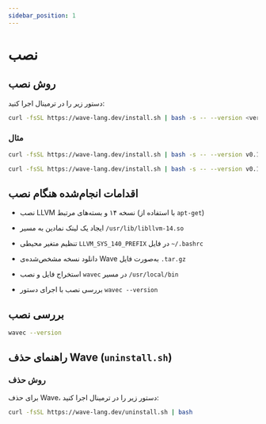 ```yaml
---
sidebar_position: 1
---
```


# نصب

## روش نصب

دستور زیر را در ترمینال اجرا کنید:

```bash
curl -fsSL https://wave-lang.dev/install.sh | bash -s -- --version <version>
```

### مثال

```bash
curl -fsSL https://wave-lang.dev/install.sh | bash -s -- --version v0.1.3-pre-beta
```

```bash
curl -fsSL https://wave-lang.dev/install.sh | bash -s -- --version v0.1.3-pre-beta-nightly-2025-07-11
```

## اقدامات انجام‌شده هنگام نصب
- نصب LLVM نسخه ۱۴ و بسته‌های مرتبط (با استفاده از `apt-get`)

- ایجاد یک لینک نمادین به مسیر `/usr/lib/libllvm-14.so`

- تنظیم متغیر محیطی `LLVM_SYS_140_PREFIX` در فایل `~/.bashrc`

- دانلود نسخه مشخص‌شده‌ی Wave به‌صورت فایل `.tar.gz`

- استخراج فایل و نصب `wavec` در مسیر `/usr/local/bin`

- بررسی نصب با اجرای دستور `wavec --version`

## بررسی نصب

```bash
wavec --version
```

## راهنمای حذف Wave (`uninstall.sh`)
### روش حذف
برای حذف Wave، دستور زیر را در ترمینال اجرا کنید:

```bash
curl -fsSL https://wave-lang.dev/uninstall.sh | bash
```
